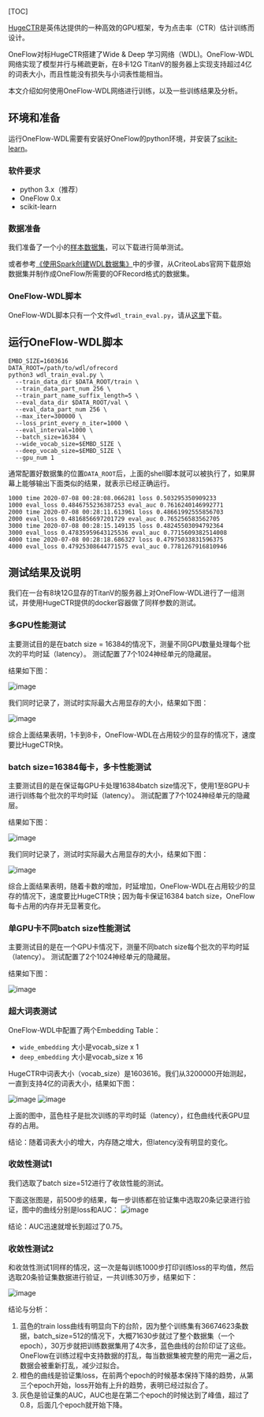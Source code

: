 [TOC]

[HugeCTR](https://github.com/NVIDIA/HugeCTR)是英伟达提供的一种高效的GPU框架，专为点击率（CTR）估计训练而设计。

OneFlow对标HugeCTR搭建了Wide & Deep 学习网络（WDL)。OneFlow-WDL网络实现了模型并行与稀疏更新，在8卡12G TitanV的服务器上实现支持超过4亿的词表大小，而且性能没有损失与小词表性能相当。

本文介绍如何使用OneFlow-WDL网络进行训练，以及一些训练结果及分析。

## 环境和准备
运行OneFlow-WDL需要有安装好OneFlow的python环境，并安装了[scikit-learn](https://scikit-learn.org/stable/install.html)。
### 软件要求
- python 3.x（推荐）
- OneFlow 0.x
- scikit-learn

### 数据准备
我们准备了一个小的[样本数据集](https://oneflow-public.oss-cn-beijing.aliyuncs.com/datasets/wdl_ofrecord_examples.tgz)，可以下载进行简单测试。

或者参考[《使用Spark创建WDL数据集》](https://github.com/Oneflow-Inc/OneFlow-Benchmark/blob/of_develop_py3/ClickThroughRate/WideDeepLearning/how_to_make_ofrecord_for_wdl.md)中的步骤，从CriteoLabs官网下载原始数据集并制作成OneFlow所需要的OFRecord格式的数据集。

### OneFlow-WDL脚本
OneFlow-WDL脚本只有一个文件`wdl_train_eval.py`，请从[这里](https://github.com/Oneflow-Inc/OneFlow-Benchmark/blob/of_develop_py3/ClickThroughRate/WideDeepLearning/wdl_train_eval.py)下载。

## 运行OneFlow-WDL脚本
```
EMBD_SIZE=1603616
DATA_ROOT=/path/to/wdl/ofrecord
python3 wdl_train_eval.py \
  --train_data_dir $DATA_ROOT/train \
  --train_data_part_num 256 \
  --train_part_name_suffix_length=5 \
  --eval_data_dir $DATA_ROOT/val \
  --eval_data_part_num 256 \
  --max_iter=300000 \
  --loss_print_every_n_iter=1000 \
  --eval_interval=1000 \
  --batch_size=16384 \
  --wide_vocab_size=$EMBD_SIZE \
  --deep_vocab_size=$EMBD_SIZE \
  --gpu_num 1
```
通常配置好数据集的位置`DATA_ROOT`后，上面的shell脚本就可以被执行了，如果屏幕上能够输出下面类似的结果，就表示已经正确运行。
```
1000 time 2020-07-08 00:28:08.066281 loss 0.503295350909233
1000 eval_loss 0.4846755236387253 eval_auc 0.7616240146992771
2000 time 2020-07-08 00:28:11.613961 loss 0.48661992555856703
2000 eval_loss 0.4816856697201729 eval_auc 0.765256583562705
3000 time 2020-07-08 00:28:15.149135 loss 0.48245503094792364
3000 eval_loss 0.47835959643125536 eval_auc 0.7715609382514008
4000 time 2020-07-08 00:28:18.686327 loss 0.47975033831596375
4000 eval_loss 0.47925308644771575 eval_auc 0.7781267916810946
```
## 测试结果及说明
我们在一台有8块12G显存的TitanV的服务器上对OneFlow-WDL进行了一组测试，并使用HugeCTR提供的docker容器做了同样参数的测试。

### 多GPU性能测试
主要测试目的是在batch size = 16384的情况下，测量不同GPU数量处理每个批次的平均时延（latency）。
测试配置了7个1024神经单元的隐藏层。

结果如下图：

![image](imgs/fixed_batch_size_latency.png)

我们同时记录了，测试时实际最大占用显存的大小，结果如下图：

![image](imgs/fixed_batch_size_memory.png)

综合上面结果表明，1卡到8卡，OneFlow-WDL在占用较少的显存的情况下，速度要比HugeCTR快。

### batch size=16384每卡，多卡性能测试
主要测试目的是在保证每GPU卡处理16384batch size情况下，使用1至8GPU卡进行训练每个批次的平均时延（latency）。
测试配置了7个1024神经单元的隐藏层。

结果如下图：

![image](imgs/scaled_batch_size_latency.png)

我们同时记录了，测试时实际最大占用显存的大小，结果如下图：

![image](imgs/scaled_batch_size_memory.png)

综合上面结果表明，随着卡数的增加，时延增加，OneFlow-WDL在占用较少的显存的情况下，速度要比HugeCTR快；因为每卡保证16384 batch size，OneFlow每卡占用的内存并无显著变化。

### 单GPU卡不同batch size性能测试
主要测试目的是在一个GPU卡情况下，测量不同batch size每个批次的平均时延（latency）。
测试配置了2个1024神经单元的隐藏层。

结果如下图：

![image](imgs/scaled_batch_size_latency_1gpu.png)

### 超大词表测试
OneFlow-WDL中配置了两个Embedding Table：
- `wide_embedding` 大小是vocab_size x 1
- `deep_embedding` 大小是vocab_size x 16

HugeCTR中词表大小（vocab_size）是1603616。我们从3200000开始测起，一直到支持4亿的词表大小，结果如下图：

![image](imgs/big_vocab_table_2x1024.png)
![image](imgs/big_vocab_table_7x1024.png)

上面的图中，蓝色柱子是批次训练的平均时延（latency），红色曲线代表GPU显存的占用。

结论：随着词表大小的增大，内存随之增大，但latency没有明显的变化。

### 收敛性测试1
我们选取了batch size=512进行了收敛性能的测试。

下面这张图是，前500步的结果，每一步训练都在验证集中选取20条记录进行验证，图中的曲线分别是loss和AUC：
![image](imgs/eval_auc_loss_500iters.png)

结论：AUC迅速就增长到超过了0.75。

### 收敛性测试2
和收敛性测试1同样的情况，这一次是每训练1000步打印训练loss的平均值，然后选取20条验证集数据进行验证，一共训练30万步，结果如下：

![image](imgs/train_eval_auc_loss.png)

结论与分析：
1. 蓝色的train loss曲线有明显向下的台阶，因为整个训练集有36674623条数据，batch_size=512的情况下，大概71630步就过了整个数据集（一个epoch），30万步就把训练数据集用了4次多，蓝色曲线的台阶印证了这些。OneFlow在训练过程中支持数据的打乱，每当数据集被完整的用完一遍之后，数据会被重新打乱，减少过拟合。
2. 橙色的曲线是验证集loss，在前两个epoch的时候基本保持下降的趋势，从第三个epoch开始，loss开始有上升的趋势，表明已经过拟合了。
3. 灰色是验证集的AUC，AUC也是在第二个epoch的时候达到了峰值，超过了0.8，后面几个epoch就开始下降。
